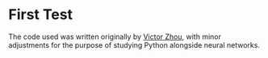 # First Test

The code used was written originally by [Victor Zhou](https://victorzhou.com/blog/intro-to-neural-networks/), with minor adjustments for the purpose of studying Python alongside neural networks.